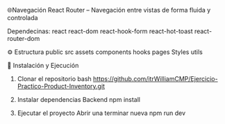 🌐Navegación
React Router – Navegación entre vistas de forma fluida y controlada

Dependecinas:
    react
    react-dom
    react-hook-form
    react-hot-toast
    react-router-dom
    
⚙️ Estructura
public
 src
  assets
  components
  hooks
  pages
  Styles
  utils

🚀 Instalación y Ejecución
1. Clonar el repositorio
bash https://github.com/itrWilliamCMP/Ejercicio-Practico-Product-Inventory.git

2. Instalar dependencias Backend
 npm install

3. Ejecutar el proyecto
Abrir una terminar nueva 
npm run dev
